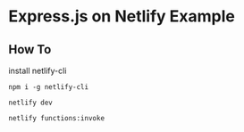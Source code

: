 # Express.js on Netlify Example

## How To

install netlify-cli

```
npm i -g netlify-cli
```

```
netlify dev
```

```
netlify functions:invoke
```
